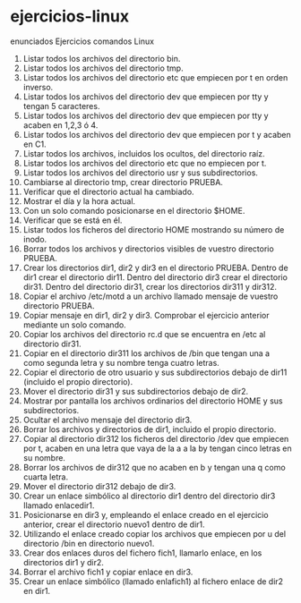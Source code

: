 # ejercicios-linux
enunciados
Ejercicios comandos Linux 
1. Listar todos los archivos del directorio bin. 
2. Listar todos los archivos del directorio tmp.
3. Listar todos los archivos del directorio etc que empiecen por t en orden 
inverso. 
4. Listar todos los archivos del directorio dev que empiecen por tty y tengan 5 
caracteres. 
5. Listar todos los archivos del directorio dev que empiecen por tty y acaben en 
1,2,3 ó 4. 
6. Listar todos los archivos del directorio dev que empiecen por t y acaben en 
C1. 
7. Listar todos los archivos, incluidos los ocultos, del directorio raíz. 
8. Listar todos los archivos del directorio etc que no empiecen por t. 
9. Listar todos los archivos del directorio usr y sus subdirectorios. 
10. Cambiarse al directorio tmp, crear directorio PRUEBA. 
11. Verificar que el directorio actual ha cambiado. 
12. Mostrar el día y la hora actual. 
13. Con un solo comando posicionarse en el directorio $HOME. 
14. Verificar que se está en él. 
15. Listar todos los ficheros del directorio HOME mostrando su número de inodo. 
16. Borrar todos los archivos y directorios visibles de vuestro directorio PRUEBA. 
17. Crear los directorios dir1, dir2 y dir3 en el directorio PRUEBA. Dentro de dir1 crear el directorio dir11. Dentro del directorio dir3 crear el directorio dir31. Dentro del directorio dir31, crear los directorios dir311 y dir312. 
18. Copiar el archivo /etc/motd a un archivo llamado mensaje de vuestro 
directorio PRUEBA. 
19. Copiar mensaje en dir1, dir2 y dir3. 
Comprobar el ejercicio anterior mediante un solo comando. 
20. Copiar los archivos del directorio rc.d que se encuentra en /etc al directorio 
dir31. 
21. Copiar en el directorio dir311 los archivos de /bin que tengan una a como 
segunda letra y su nombre tenga cuatro letras. 
22. Copiar el directorio de otro usuario y sus subdirectorios debajo de dir11 
(incluido el propio directorio). 
23. Mover el directorio dir31 y sus subdirectorios debajo de dir2. 
24. Mostrar por pantalla los archivos ordinarios del directorio HOME y sus 
subdirectorios. 
25. Ocultar el archivo mensaje del directorio dir3. 
26. Borrar los archivos y directorios de dir1, incluido el propio directorio. 
27. Copiar al directorio dir312 los ficheros del directorio /dev que empiecen por t, 
acaben en una letra que vaya de la a a la by tengan cinco letras en su nombre. 
28. Borrar los archivos de dir312 que no acaben en b y tengan una q como cuarta 
letra. 
29. Mover el directorio dir312 debajo de dir3. 
30. Crear un enlace simbólico al directorio dir1 dentro del directorio dir3 llamado 
enlacedir1. 
31. Posicionarse en dir3 y, empleando el enlace creado en el ejercicio anterior, 
crear el directorio nuevo1 dentro de dir1. 
32. Utilizando el enlace creado copiar los archivos que empiecen por u del 
directorio /bin en directorio nuevo1. 
33. Crear dos enlaces duros del fichero fich1, llamarlo enlace, en los directorios 
dir1 y dir2. 
34. Borrar el archivo fich1 y copiar enlace en dir3. 
35. Crear un enlace simbólico (llamado enlafich1) al fichero enlace de dir2 en 
dir1. 
